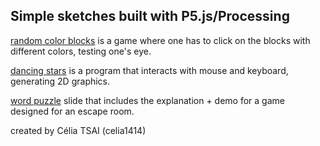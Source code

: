 
## Simple sketches built with P5.js/Processing

[random color blocks](https://celia1414.github.io/blocksofcolors/p5ColorGame/) is a game where one has to click on the blocks with different colors, testing one's eye.

[dancing stars](https://celia1414.github.io/blocksofcolors/p5StarTest/) is a program that interacts with mouse and keyboard, generating 2D graphics.

[word puzzle](https://celia1414.github.io/blocksofcolors/word-search-final/) slide that includes the explanation + demo for a game designed for an escape room.

created by Célia TSAI (celia1414)
